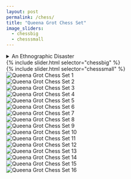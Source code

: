 ```yaml
---
layout: post
permalink: /chess/
title: "Queena Grot Chess Set"
image_sliders:
  - chessbig
  - chesssmall
---
```

<section class="section fadeup">

<!-- <h2>{{ page.title }}</h2>
  <p>{{ page.meta }}</p> -->

  <div class="col-1-2">
    <details>
      <summary>An Ethnographic Disaster</summary>
      <br>Ceramic Chess Set
      <br>w/ Glass Top Table
      <br>600 x 600 x 520 cm
      <br><br>ain't nuthin
      <br>black and white
      <br>anymore
      <br>get used to it
      <br><br>Enquire to purchase
      <br>via <a href="mailto:queenagrot@gmail.com">Email</a>/<a href="https://www.instagram.com/queena_grot/" target="_blank">Instagram</a>
    </details>
    <div id="slideshow">
    {% include slider.html selector="chessbig" %}
    </div> 
  </div>

  <div class="col-1-2">
    <div id="slideshow">
    {% include slider.html selector="chesssmall" %}
    </div> 
  </div>

  <div class="col-1-4 chessgrid clear">
    <img src="/assets/images/chess/IMG_9001.JPG" alt="Queena Grot Chess Set 1"/>
  </div>
  <div class="col-1-4 chessgrid">
    <img src="/assets/images/chess/IMG_8999.JPG" alt="Queena Grot Chess Set 2"/>
  </div>
  <div class="col-1-4 chessgrid">
    <img src="/assets/images/chess/IMG_8997.JPG" alt="Queena Grot Chess Set 3"/>
  </div>
  <div class="col-1-4 chessgrid">
    <img src="/assets/images/chess/IMG_9005.JPG" alt="Queena Grot Chess Set 4"/>
  </div>

  <div class="col-1-4 chessgrid">
    <img src="/assets/images/chess/IMG_8996.JPG" alt="Queena Grot Chess Set 5"/>
  </div>
  <div class="col-1-4 chessgrid">
    <img src="/assets/images/chess/IMG_9008.JPG" alt="Queena Grot Chess Set 6"/>
  </div>
  <div class="col-1-4 chessgrid">
    <img src="/assets/images/chess/IMG_9014.JPG" alt="Queena Grot Chess Set 7"/>
  </div>
  <div class="col-1-4 chessgrid">
    <img src="/assets/images/chess/IMG_9016.JPG" alt="Queena Grot Chess Set 8"/>
  </div>

  <div class="col-1-4 chessgrid">
    <img src="/assets/images/chess/IMG_9018.JPG" alt="Queena Grot Chess Set 9"/>
  </div>
  <div class="col-1-4 chessgrid">
    <img src="/assets/images/chess/IMG_9020.JPG" alt="Queena Grot Chess Set 10"/>
  </div>
  <div class="col-1-4 chessgrid">
    <img src="/assets/images/chess/IMG_9031.JPG" alt="Queena Grot Chess Set 11"/>
  </div>
  <div class="col-1-4 chessgrid">
    <img src="/assets/images/chess/IMG_9038.JPG" alt="Queena Grot Chess Set 12"/>
  </div>

  <div class="col-1-4 chessgrid">
    <img src="/assets/images/chess/IMG_9022.JPG" alt="Queena Grot Chess Set 13"/>
  </div>
  <div class="col-1-4 chessgrid">
    <img src="/assets/images/chess/IMG_9025.JPG" alt="Queena Grot Chess Set 14"/>
  </div>
  <div class="col-1-4 chessgrid">
    <img src="/assets/images/chess/IMG_9013.JPG" alt="Queena Grot Chess Set 15"/>
  </div>
  <div class="col-1-4 chessgrid">
    <img src="/assets/images/chess/IMG_9023.JPG" alt="Queena Grot Chess Set 16"/>
  </div>

</section>
